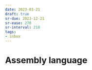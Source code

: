 ```yaml
---
date: 2023-03-21
draft: true
sr-due: 2023-12-21
sr-ease: 270
sr-interval: 218
tags:
- inbox
---
```


# Assembly language